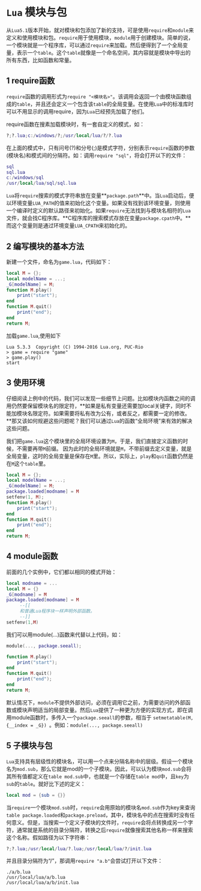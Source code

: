 # `Lua` 模块与包

从`Lua5.1`版本开始，就对模块和包添加了新的支持，可是使用`require`和`module`来定义和使用模块和包。`require`用于使用模块，`module`用于创建模块。简单的说，一个模块就是一个程序库，可以通过`require`来加载。然后便得到了一个全局变量，表示一个`table`。这个`table`就像是一个命名空间，其内容就是模块中导出的所有东西，比如函数和常量。

## 1 require函数

`require`函数的调用形式为`require "<模块名>"`。该调用会返回一个由模块函数组成的`table`，并且还会定义一个包含该`table`的全局变量。在使用`Lua`中的标准库时可以不用显示的调用require，因为`Lua`已经预先加载了他们。

require函数在搜素加载模块时，有一套自定义的模式，如：

```lua
?;?.lua;c:/windows/?;/usr/local/lua/?/?.lua
```

在上面的模式中，只有问号(?)和分号(;)是模式字符，分别表示`require`函数的参数(模块名)和模式间的分隔符。如：调用`require "sql"`，将会打开以下的文件：

```lua
sql
sql.lua
c:/windows/sql
/usr/local/lua/sql/sql.lua
```

`Lua`将`require`搜索的模式字符串放在变量**`package.path`**中。当`Lua`启动后，便以环境变量`LUA_PATH`的值来初始化这个变量。如果没有找到该环境变量，则使用一个编译时定义的默认路径来初始化。如果`require`无法找到与模块名相符的`Lua`文件，就会找C程序库。**C程序库的搜索模式存放在变量`package.cpath`中。**而这个变量则是通过环境变量`LUA_CPATH`来初始化的。

## 2 编写模块的基本方法

新建一个文件，命名为`game.lua`，代码如下：

```lua
local M = {};
local modelName = ...;
_G[modelName] = M;
function M.play()
    print("start");
end
function M.quit()
    print("end");
end
return M;
```

加载`game.lua`,使用如下

```
Lua 5.3.3  Copyright (C) 1994-2016 Lua.org, PUC-Rio
> game = require "game"
> game.play()
start
```

## 3 使用环境

仔细阅读上例中的代码，我们可以发现一些细节上问题。比如模块内函数之间的调用仍然要保留模块名的限定符，**如果是私有变量还需要加local关键字，同时不能加模块名限定符。如果需要将私有改为公有，或者反之，都需要一定的修改。**那又该如何规避这些问题呢？我们可以通过`Lua`的函数“全局环境”来有效的解决这些问题。

我们把`game.lua`这个模块里的全局环境设置为`M`，于是，我们直接定义函数的时候，不需要再带`M`前缀。
因为此时的全局环境就是`M`，不带前缀去定义变量，就是全局变量，这时的全局变量是保存在`M`里。所以，实际上，`play`和`quit`函数仍然是在`M`这个`table`里。

```lua
local M = {};
local modelName = ...;
_G[modelName] = M;
package.loaded[modname] = M
setfenv(1, M);
function M.play()
    print("start");
end
function M.quit()
    print("end");
end
return M;
```

## 4 module函数

前面的几个实例中，它们都以相同的模式开始：

```lua
local modname = ...
local M = {}
_G[modname] = M
package.loaded[modname] = M
     --[[
     和普通Lua程序块一样声明外部函数。
     --]]
setfenv(1,M)
```

我们可以用module(...)函数来代替以上代码，如：

```lua
module(..., package.seeall);

function M.play()
    print("start");
end
function M.quit()
    print("end");
end
return M;
```

默认情况下，`module`不提供外部访问，必须在调用它之前，为需要访问的外部函数或模块声明适当的局部变量。然后`Lua`提供了一种更为方便的实现方式，即在调用module函数时，多传入一个`package.seeall`的参数，相当于 `setmetatable(M, {__index = _G}) `。例如：`module(..., package.seeall)`

## 5 子模块与包

`Lua`支持具有层级性的模块名，可以用一个点来分隔名称中的层级。假设一个模块名为`mod.sub`，那么它就是mod的一个子模块。因此，可以认为模块`mod.sub`会将其所有值都定义在`table mod.sub`中，也就是一个存储在`table mod`中，且`key`为`sub`的`table`。就好比下述的定义：

```lua
local mod = {sub = {}}
```

当`require`一个模块`mod.sub`时，`require`会用原始的模块名`mod.sub`作为key来查询`table package.loaded`和`package.preload`，其中，模块名中的点在搜索时没有任何意义。但是，当搜索一个定义子模块的文件时，`require`会将点转换成另一个字符，通常就是系统的目录分隔符，转换之后`require`就像搜索其他名称一样来搜索这个名称。假如路径为以下字符串：

```lua
?;?.lua;/usr/local/lua/?.lua;/usr/local/lua/?/init.lua
```

并且目录分隔符为“/”，那调用`require "a.b"`会尝试打开以下文件：

```
./a/b.lua
/usr/local/lua/a/b.lua
/usr/local/lua/a/b/init.lua
```

